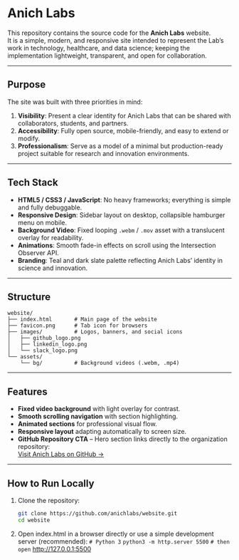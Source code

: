 # Anich Labs

This repository contains the source code for the **Anich Labs** website.  
It is a simple, modern, and responsive site intended to represent the Lab’s work in technology, healthcare, and data science; keeping the implementation lightweight, transparent, and open for collaboration.

---

## Purpose

The site was built with three priorities in mind:

1. **Visibility**: Present a clear identity for Anich Labs that can be shared with collaborators, students, and partners.  
2. **Accessibility**: Fully open source, mobile-friendly, and easy to extend or modify.  
3. **Professionalism**: Serve as a model of a minimal but production-ready project suitable for research and innovation environments.

---

## Tech Stack

- **HTML5 / CSS3 / JavaScript**: No heavy frameworks; everything is simple and fully debuggable.  
- **Responsive Design**: Sidebar layout on desktop, collapsible hamburger menu on mobile.  
- **Background Video**: Fixed looping `.webm` / `.mov` asset with a translucent overlay for readability.  
- **Animations**: Smooth fade-in effects on scroll using the Intersection Observer API.  
- **Branding**: Teal and dark slate palette reflecting Anich Labs’ identity in science and innovation.

---

## Structure

```
website/
├── index.html       # Main page of the website
├── favicon.png      # Tab icon for browsers
├── images/          # Logos, banners, and social icons
│   ├── github_logo.png
│   ├── linkedin_logo.png
│   └── slack_logo.png
└── assets/
    └── bg/          # Background videos (.webm, .mp4)
```

---

## Features

- **Fixed video background** with light overlay for contrast.  
- **Smooth scrolling navigation** with section highlighting.  
- **Animated sections** for professional visual flow.  
- **Responsive layout** adapting automatically to screen size.  
- **GitHub Repository CTA** – Hero section links directly to the organization repository:  
  [Visit Anich Labs on GitHub →](https://github.com/orgs/anichlabs/)

---

## How to Run Locally

1. Clone the repository:

   ```bash
   git clone https://github.com/anichlabs/website.git
   cd website

2. Open index.html in a browser directly or use a simple development server (recommended):
`# Python 3`
`python3 -m http.server 5500`
`# then open` http://127.0.0.1:5500
